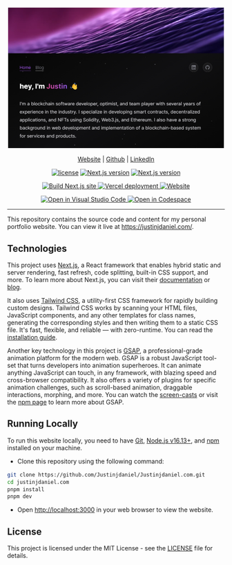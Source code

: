 <p align='center'>
<img src='.github/images/landing.png' width='500px' alt='landing page preview'/>
</p>

<p align='center'>
<a href='https://justinjdaniel.com'>Website</a> 
| <a href='https://github.com/justinjdaniel'>Github</a> 
| <a href='https://www.linkedin.com/in/justin-j-daniel'>LinkedIn</a> 
<!-- | <a href='...'>Contributing</a> -->
</p>

<p align='center'>
  <a href='LICENSE'><img src='https://img.shields.io/badge/License-MIT-yellow.svg' alt='license'></a> 
  <a href='https://nextjs.org/'><img src='https://img.shields.io/github/package-json/dependency-version/justinjdaniel/justinjdaniel.com/next/main?color=ff4088&label=next.js&logo=nextdotjs&logoColor=white' alt='Next.js version'></a> 
  <a href='repo'><img src='https://img.shields.io/github/repo-size/justinjdaniel/justinjdaniel.com?color=009cdf&label=repo%20size&logo=git&logoColor=white' alt='Next.js version'></a> 
</p>

<p align='center'>
  <a href="https://github.com/Justinjdaniel/justinjdaniel.com/actions/workflows/build.yml">
    <img src="https://github.com/Justinjdaniel/justinjdaniel.com/actions/workflows/build.yml/badge.svg" alt="Build Next.js site" />
  </a>
  <a href="vercel-deploy">
    <img src="https://img.shields.io/github/deployments/Justinjdaniel/Justinjdaniel.com/production?label=vercel&logo=vercel&logoColor=white" alt="Vercel deployment" />
  </a>
  <a href="https://justinjdaniel.com/">
    <img src="https://img.shields.io/website?url=https%3A%2F%2Fjustinjdaniel.com%2F&up_message=live&down_message=down&logo=unitedairlines" alt="Website" />
  </a>
</p>

<p align='center'>
  <a href="vscode://https://github.com/Justinjdaniel/justinjdaniel.com">
      <img src="https://img.shields.io/static/v1?logo=visualstudiocode&label=&message=Open%20in%20Visual%20Studio%20Code&labelColor=2c2c32&color=007acc&logoColor=007acc" alt="Open in Visual Studio Code" />
  </a>
  <a href="https://github.com/Justinjdaniel/justinjdaniel.com/codespaces">
      <img src="https://img.shields.io/static/v1?logo=github&label=&message=Open%20in%20Codespace&labelColor=2c2c32&color=0D597F&logoColor=white" alt="Open in Codespace" />
  </a>
</p>

<hr/>

This repository contains the source code and content for my personal portfolio website. You can view it live at <https://justinjdaniel.com/>.

## Technologies

This project uses [Next.js](next-js), a React framework that enables hybrid static and server rendering, fast refresh, code splitting, built-in CSS support, and more. To learn more about Next.js, you can visit their [documentation](next-js-docs) or [blog](next-js-blog).

It also uses [Tailwind CSS](tailwind-css), a utility-first CSS framework for rapidly building custom designs. Tailwind CSS works by scanning your HTML files, JavaScript components, and any other templates for class names, generating the corresponding styles and then writing them to a static CSS file. It's fast, flexible, and reliable — with zero-runtime. You can read the [installation guide](tailwind-css-installation).

Another key technology in this project is [GSAP](https://greensock.com/gsap/), a professional-grade animation platform for the modern web. GSAP is a robust JavaScript tool-set that turns developers into animation superheroes. It can animate anything JavaScript can touch, in any framework, with blazing speed and cross-browser compatibility. It also offers a variety of plugins for specific animation challenges, such as scroll-based animation, draggable interactions, morphing, and more. You can watch the [screen-casts](https://greensock.com/get-started) or visit the [npm page](https://www.npmjs.com/package/gsap) to learn more about GSAP.

## Running Locally

To run this website locally, you need to have [Git](https://git-scm.com/), [Node.js v16.13+](https://nodejs.org/en/), and [npm](https://www.npmjs.com/) installed on your machine.

- Clone this repository using the following command:

<!-- TODO: add other installation methods -->
<!-- add optional step to install with npm too instead of pnpm only -->
<!-- labels: enhancement -->

```bash
git clone https://github.com/Justinjdaniel/Justinjdaniel.com.git
cd justinjdaniel.com
pnpm install
pnpm dev
```

- Open <http://localhost:3000> in your web browser to view the website.

## License

This project is licensed under the MIT License - see the [LICENSE](license) file for details.

<!-- link reference -->
